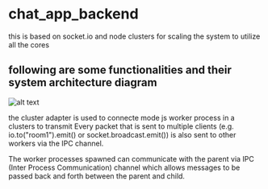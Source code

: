 # chat_app_backend
this is based on socket.io and node clusters for scaling the system to utilize all the cores

## following are some functionalities and their system architecture diagram 
  ![alt text](chat_app/src/assets/images/architeture_emit_broadcast.png)

  the cluster adapter is used to connecte mode js worker process in a clusters to transmit Every packet that is sent to multiple clients (e.g. io.to("room1").emit() or socket.broadcast.emit()) is also sent to other workers via the IPC channel.

  The worker processes spawned can communicate with the parent via IPC (Inter Process Communication) channel which allows messages to be passed back and forth between the parent and child. 